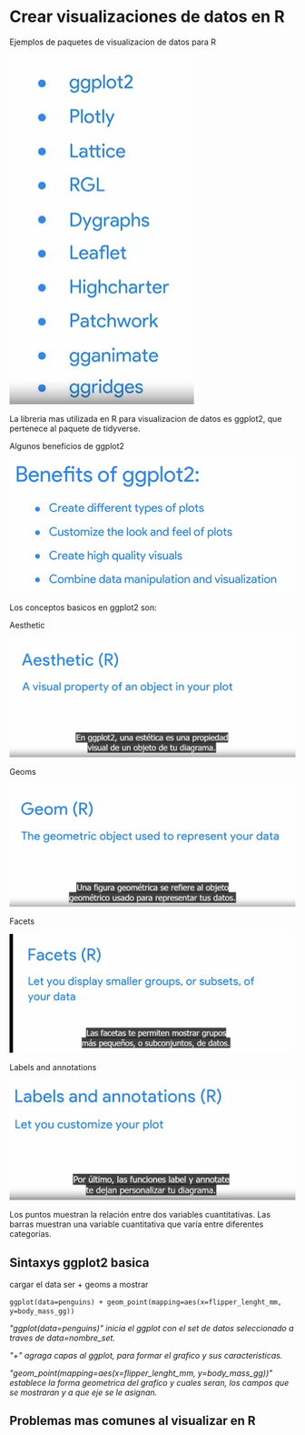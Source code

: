 # Crear visualizaciones de datos en R

Ejemplos de paquetes de visualizacion de datos para R

![Alt text](image-3.png)

La libreria mas utilizada en R para visualizacion de datos es ggplot2, que pertenece al paquete de tidyverse.

Algunos beneficios de ggplot2

![Alt text](image-2.png)

Los conceptos basicos en ggplot2 son:

Aesthetic

![Alt text](image.png)

Geoms

![Alt text](image-1.png)

Facets

![Alt text](image-4.png)

Labels and annotations

![Alt text](image-5.png)

Los puntos muestran la relación entre dos variables cuantitativas. Las barras muestran una variable cuantitativa que varía
entre diferentes categorías.

## Sintaxys ggplot2 basica

cargar el data ser + geoms a mostrar

    ggplot(data=penguins) + geom_point(mapping=aes(x=flipper_lenght_mm, y=body_mass_gg))

*"ggplot(data=penguins)" inicia el ggplot con el set de datos seleccionado a traves de data=nombre_set.*

*"+" agraga capas al ggplot, para formar el grafico y sus caracteristicas.*

*"geom_point(mapping=aes(x=flipper_lenght_mm, y=body_mass_gg))" establece la forma geometrica del grafico y cuales seran,*
                                                               *los campos que se mostraran y a que eje se le asignan.*

## Problemas mas comunes al visualizar en R

